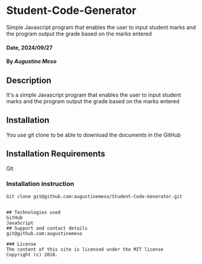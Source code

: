 # Student-Code-Generator
Simple Javascript program that enables the user to input student marks and the program output the grade based on the marks entered

#### Date, 2024/09/27

#### By *Augustine Meso*

## Description
It's a simple Javascript program that enables the user to input student marks and the program output the grade based on the marks entered


## Installation
You use git clone to be able to download the documents in the GitHub

## Installation Requirements
Git

### Installation instruction
```
Git clone git@github.com:augustinemeso/Student-Code-Generator.git


## Technologies used
GitHub
JavaScript
## Support and contact details
git@github.com:augustinemeso

### License
The content of this site is licensed under the MIT license
Copyright (c) 2018.
